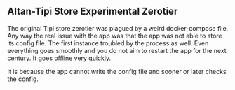 ## Altan-Tipi Store Experimental Zerotier

The original Tipi store zerotier was plagued by a weird docker-compose file. Any way the real issue with the app was that the app was not able to store its config file. 
The first instance troubled by the process as well. Even everything goes smoothly and you do not aim to restart the app for the next century. It goes offline very quickly. 

It is because the app cannot write the config file and sooner or later checks the config. 
